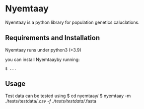# Nyemtaay

Nyemtaay is a python library for population genetics caluclations.

## Requirements and Installation
Nyemtaay runs under python3 (>3.9) 

you can install Nyemtaayby running:

	$ ...
	
## Usage
Test data can be tested using 
	$ cd nyemtaay/
	$ nyemtaay -m ./tests/testdata/*.csv -f ./tests/testdata/*.fasta
